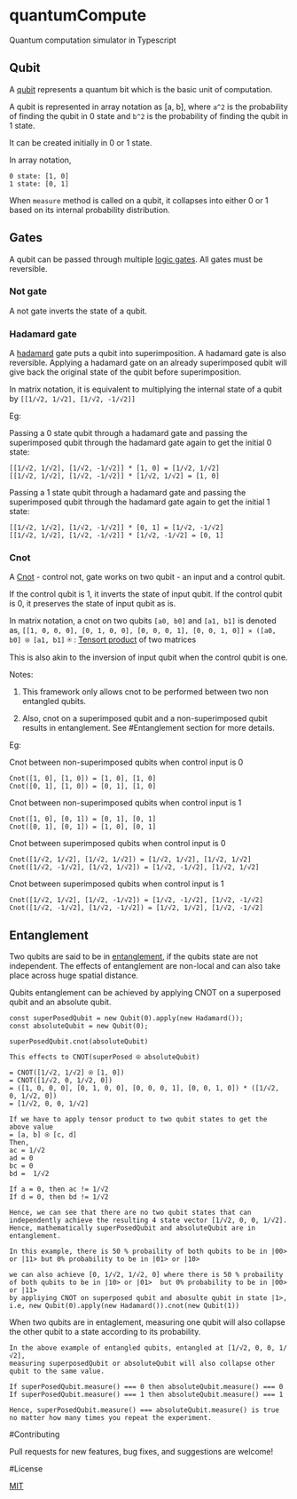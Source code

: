 # quantumCompute

Quantum computation simulator in Typescript

## Qubit

A [qubit](https://en.wikipedia.org/wiki/Qubit) represents a quantum bit which is the basic unit of computation.

A qubit is represented in array notation as [a, b],
where `a^2` is the probability of finding the qubit in 0 state
and `b^2` is the probability of finding the qubit in 1 state.

It can be created initially in 0 or 1 state.

In array notation,

```
0 state: [1, 0]
1 state: [0, 1]
```

When `measure` method is called on a qubit, it collapses into either 0 or 1 based on its internal probability distribution.

## Gates

A qubit can be passed through multiple [logic gates](https://en.wikipedia.org/wiki/Quantum_logic_gate). All gates must be reversible.

### Not gate

A not gate inverts the state of a qubit.

### Hadamard gate

A [hadamard](https://en.wikipedia.org/wiki/Quantum_logic_gate#Hadamard_(H)_gate) gate puts a qubit into superimposition. A hadamard gate is also reversible. Applying a hadamard gate on an already superimposed qubit will give back the original state of the qubit before superimposition.

In matrix notation, it is equivalent to multiplying the internal state of a qubit by `[[1/√2, 1/√2], [1/√2, -1/√2]]`

Eg:

Passing a 0 state qubit through a hadamard gate and passing the superimposed qubit through the hadamard gate
again to get the initial 0 state:

```
[[1/√2, 1/√2], [1/√2, -1/√2]] * [1, 0] = [1/√2, 1/√2]
[[1/√2, 1/√2], [1/√2, -1/√2]] * [1/√2, 1/√2] = [1, 0]

```

Passing a 1 state qubit through a hadamard gate and passing the superimposed qubit through the hadamard gate
again to get the initial 1 state:

```
[[1/√2, 1/√2], [1/√2, -1/√2]] * [0, 1] = [1/√2, -1/√2]
[[1/√2, 1/√2], [1/√2, -1/√2]] * [1/√2, -1/√2] = [0, 1]

```

### Cnot

A [Cnot](https://en.wikipedia.org/wiki/Portal:Current_events) - control not, gate works on two qubit - an input and a control qubit.

If the control qubit is 1, it inverts the state of input qubit.
If the control qubit is 0, it preserves the state of input qubit as is.

In matrix notation, a cnot on two qubits `[a0, b0]` and `[a1, b1]` is denoted as,
`[[1, 0, 0, 0], [0, 1, 0, 0], [0, 0, 0, 1], [0, 0, 1, 0]]
  ✕
 ([a0, b0] ⍟ [a1, b1]`
⍟ : [Tensort product](https://en.wikipedia.org/wiki/Tensor_product) of two matrices

This is also akin to the inversion of input qubit when the control qubit is one.

Notes:

1. This framework only allows cnot to be performed between two non entangled qubits.

2. Also, cnot on a superimposed qubit and a non-superimposed qubit results in entanglement. See #Entanglement section for more details.

Eg:

Cnot between non-superimposed qubits when control input is 0

```
Cnot([1, 0], [1, 0]) = [1, 0], [1, 0]
Cnot([0, 1], [1, 0]) = [0, 1], [1, 0]
```

Cnot between non-superimposed qubits when control input is 1

```
Cnot([1, 0], [0, 1]) = [0, 1], [0, 1]
Cnot([0, 1], [0, 1]) = [1, 0], [0, 1]
```


Cnot between superimposed qubits when control input is 0

```
Cnot([1/√2, 1/√2], [1/√2, 1/√2]) = [1/√2, 1/√2], [1/√2, 1/√2]
Cnot([1/√2, -1/√2], [1/√2, 1/√2]) = [1/√2, -1/√2], [1/√2, 1/√2]
```


Cnot between superimposed qubits when control input is 1

```
Cnot([1/√2, 1/√2], [1/√2, -1/√2]) = [1/√2, -1/√2], [1/√2, -1/√2]
Cnot([1/√2, -1/√2], [1/√2, -1/√2]) = [1/√2, 1/√2], [1/√2, -1/√2]
```

## Entanglement

Two qubits are said to be in [entanglement](https://en.wikipedia.org/wiki/Quantum_entanglement), if the qubits state are not independent. The effects of entanglement are non-local and can also take place across huge spatial distance.

Qubits entanglement can be achieved by applying CNOT on a superposed qubit and an absolute qubit.

```
const superPosedQubit = new Qubit(0).apply(new Hadamard());
const absoluteQubit = new Qubit(0);

superPosedQubit.cnot(absoluteQubit)

This effects to CNOT(superPosed ⍟ absoluteQubit)

= CNOT([1/√2, 1/√2] ⍟ [1, 0])
= CNOT([1/√2, 0, 1/√2, 0])
= ([1, 0, 0, 0], [0, 1, 0, 0], [0, 0, 0, 1], [0, 0, 1, 0]) * ([1/√2, 0, 1/√2, 0])
= [1/√2, 0, 0, 1/√2]

If we have to apply tensor product to two qubit states to get the above value
= [a, b] ⍟ [c, d]
Then,
ac = 1/√2
ad = 0
bc = 0
bd =  1/√2

If a = 0, then ac != 1/√2
If d = 0, then bd != 1/√2

Hence, we can see that there are no two qubit states that can independently achieve the resulting 4 state vector [1/√2, 0, 0, 1/√2]. Hence, mathematically superPosedQubit and absoluteQubit are in entanglement.

In this example, there is 50 % probaility of both qubits to be in |00> or |11> but 0% probability to be in |01> or |10>

we can also achieve [0, 1/√2, 1/√2, 0] where there is 50 % probaility of both qubits to be in |10> or |01>  but 0% probability to be in |00> or |11>
by appliying CNOT on superposed qubit and abosulte qubit in state |1>, i.e, new Qubit(0).apply(new Hadamard()).cnot(new Qubit(1))
```

When two qubits are in entaglement, measuring one qubit will also collapse the other qubit to a state according to its probability.

```
In the above example of entangled qubits, entangled at [1/√2, 0, 0, 1/√2],
measuring superposedQubit or absoluteQubit will also collapse other qubit to the same value.

If superPosedQubit.measure() === 0 then absoluteQubit.measure() === 0
If superPosedQubit.measure() === 1 then absoluteQubit.measure() === 1

Hence, superPosedQubit.measure() === absoluteQubit.measure() is true no matter how many times you repeat the experiment.
```

#Contributing

Pull requests for new features, bug fixes, and suggestions are welcome!

#License

[MIT](https://en.wikipedia.org/wiki/MIT_License)
